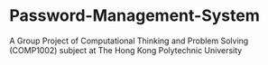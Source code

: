 # Password-Management-System
A Group Project of  Computational Thinking and Problem Solving (COMP1002) subject at The Hong Kong Polytechnic University
